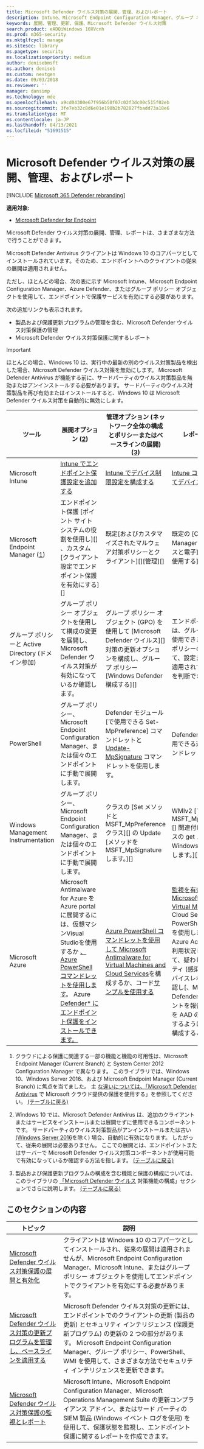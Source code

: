 ```yaml
---
title: Microsoft Defender ウイルス対策の展開、管理、およびレポート
description: Intune、Microsoft Endpoint Configuration Manager、グループ ポリシー、PowerShell、WMI を使用して Microsoft Defender ウイルス対策を展開および管理できます。
keywords: 展開、管理、更新、保護、Microsoft Defender ウイルス対策
search.product: eADQiWindows 10XVcnh
ms.prod: m365-security
ms.mktglfcycl: manage
ms.sitesec: library
ms.pagetype: security
ms.localizationpriority: medium
author: denisebmsft
ms.author: deniseb
ms.custom: nextgen
ms.date: 09/03/2018
ms.reviewer: ''
manager: dansimp
ms.technology: mde
ms.openlocfilehash: a9cd04300e67f956b50f07c02f3dc00c515f02eb
ms.sourcegitcommit: 3fe7eb32c8d6e01e190b2b782827fbadd73a18e6
ms.translationtype: MT
ms.contentlocale: ja-JP
ms.lasthandoff: 04/13/2021
ms.locfileid: "51691515"
---
```

# <a name="deploy-manage-and-report-on-microsoft-defender-antivirus"></a>Microsoft Defender ウイルス対策の展開、管理、およびレポート

[!INCLUDE [Microsoft 365 Defender rebranding](../../includes/microsoft-defender.md)]


**適用対象:**

- [Microsoft Defender for Endpoint](/microsoft-365/security/defender-endpoint/)

Microsoft Defender ウイルス対策の展開、管理、レポートは、さまざまな方法で行うことができます。

Microsoft Defender Antivirus クライアントは Windows 10 のコアパーツとしてインストールされています。そのため、エンドポイントへのクライアントの従来の展開は適用されません。

ただし、ほとんどの場合、次の表に示す Microsoft Intune、Microsoft Endpoint Configuration Manager、Azure Defender、またはグループ ポリシー オブジェクトを使用して、エンドポイントで保護サービスを有効にする必要があります。

次の追加リンクも表示されます。

- 製品および保護更新プログラムの管理を含む、Microsoft Defender ウイルス対策保護の管理
- Microsoft Defender ウイルス対策保護に関するレポート

> [!IMPORTANT]
> ほとんどの場合、Windows 10 は、実行中の最新の別のウイルス対策製品を検出した場合、Microsoft Defender ウイルス対策を無効にします。 Microsoft Defender Antivirus が機能する前に、サードパーティのウイルス対策製品を無効またはアンインストールする必要があります。 サードパーティのウイルス対策製品を再び有効またはインストールすると、Windows 10 は Microsoft Defender ウイルス対策を自動的に無効にします。

ツール|展開オプション (<a href="#fn2" id="ref2">2</a>)|管理オプション (ネットワーク全体の構成とポリシーまたはベースラインの展開) ([3](#fn3))|レポート オプション  
---|---|---|---  
Microsoft Intune|[Intune でエンドポイント保護設定を追加する](/intune/endpoint-protection-configure)|[Intune でデバイス制限設定を構成する](/intune/device-restrictions-configure)| [Intune コンソールを使用してデバイスを管理する](/intune/device-management)  
Microsoft Endpoint Manager ([1](#fn1))|エンドポイント保護 [ポイント サイト システムの役割を使用し][] 、カスタム [クライアント設定でエンドポイント保護を有効にする][]|既定[およびカスタマイズされたマルウェア対策ポリシーとクライアント][][管理][]|既定の [Configuration Manager 監視ワークスペースと電子][] メール [通知を使用する][]  
グループ ポリシーと Active Directory (ドメイン参加)|グループ ポリシー オブジェクトを使用して構成の変更を展開し、Microsoft Defender ウイルス対策が有効になっているか確認します。|グループ ポリシー オブジェクト (GPO) を使用して [Microsoft Defender ウイルス][] 対策の更新オプションを構成し、グループ ポリシー [Windows Defender構成する][]|エンドポイント レポートは、グループ ポリシーでは使用できません。 グループ ポリシーの一覧を生成して、設定またはポリシーが適用されていない [かどうかを判断できます。][]
PowerShell|グループ ポリシー、Microsoft Endpoint Configuration Manager、または個々のエンドポイントに手動で展開します。|Defender モジュール [で使用できる Set-MpPreference] コマンドレットと [Update-MpSignature] コマンドレットを使用します。|Defender モジュールで [使用できる適切な Get- コマンドレットを使用する][]
Windows Management Instrumentation|グループ ポリシー、Microsoft Endpoint Configuration Manager、または個々のエンドポイントに手動で展開します。|クラスの [Set メソッドと MSFT_MpPreference クラス][] の Update [メソッドをMSFT_MpSignatureします。][]|WMIv2 [プロバイダー MSFT_MpComputerStatus][] 関連付けられているクラスの get メソッドと Windows Defender [を使用します。][]
Microsoft Azure|Microsoft Antimalware for Azure を Azure portal に展開するには、仮想マシンVisual Studioを使用するか [、Azure PowerShell コマンドレットを使用します](/azure/security/azure-security-antimalware#antimalware-deployment-scenarios)。 Azure [Defender* にエンドポイント保護をインストールできます。](/azure/security-center/security-center-install-endpoint-protection)|[Azure PowerShell コマンドレットを使用して Microsoft Antimalware for Virtual Machines and Cloud Services](/azure/security/azure-security-antimalware#enable-and-configure-antimalware-using-powershell-cmdlets)を構成するか、コード[サンプルを使用する](https://gallery.technet.microsoft.com/Antimalware-For-Azure-5ce70efe)|[監視を有効にするには、Microsoft Antimalware for Virtual Machines](/azure/security/azure-security-antimalware#enable-and-configure-antimalware-using-powershell-cmdlets)および Cloud Services with Azure PowerShell コマンドレットを使用します。 また、Azure Active Directory の利用状況レポートを確認して、疑わしい[][]アクティビティ (感染の可能性があるデバイスレポートを含む) を確認し[、MICROSOFT Defender Antivirus][]イベントを報告し、そのツールを AAD のアプリとして追加するように SIEM ツールを構成することもできます。

1. <span id="fn1" />クラウドによる保護に関連する一部の機能と機能の可用性は、Microsoft Endpoint Manager (Current Branch) と System Center 2012 Configuration Manager で異なります。 このライブラリでは、Windows 10、Windows Server 2016、および Microsoft Endpoint Manager (Current Branch) に焦点を当てました。 主 [な違いについては、「Microsoft Defender Antivirus](cloud-protection-microsoft-defender-antivirus.md) で Microsoft クラウド提供の保護を使用する」を参照してください。 [(テーブルに戻る)](#ref2)
  
2.  <span id="fn2" />Windows 10 では、Microsoft Defender Antivirus は、追加のクライアントまたはサービスをインストールまたは展開せずに使用できるコンポーネントです。 サードパーティのウイルス対策製品がアンインストールまたは古い[(Windows Server 2016](microsoft-defender-antivirus-on-windows-server.md)を除く) 場合、自動的に有効になります。 したがって、従来の展開は必要ありません。 ここでの展開とは、エンドポイントまたはサーバーで Microsoft Defender ウイルス対策コンポーネントが使用可能で有効になっているか確認する方法を指します。 [(テーブルに戻る)](#ref2)

3. <span id="fn3" />製品および保護更新プログラムの構成を含む機能と保護の構成については、このライブラリの [「Microsoft Defender ウイルス](configure-notifications-microsoft-defender-antivirus.md) 対策機能の構成」セクションでさらに説明します。 [(テーブルに戻る)](#ref2)

[エンドポイント保護ポイント サイト システムの役割]: /configmgr/protect/deploy-use/endpoint-protection-site-role
[既定のマルウェア対策ポリシーとカスタマイズされたマルウェア対策ポリシー]:  /configmgr/protect/deploy-use/endpoint-antimalware-policies
[クライアント管理]:  /configmgr/core/clients/manage/manage-clients
[カスタム クライアント設定でエンドポイント保護を有効にする]:  /configmgr/protect/deploy-use/endpoint-protection-configure-client
[Configuration Manager 監視ワークスペース]:  /configmgr/protect/deploy-use/monitor-endpoint-protection
[電子メール通知]:  /configmgr/protect/deploy-use/endpoint-configure-alerts
[Deploy the Microsoft Intune client to endpoints]: /intune/deploy-use/help-secure-windows-pcs-with-endpoint-protection-for-microsoft-intune
[custom Intune policy]:  /intune/deploy-use/help-secure-windows-pcs-with-endpoint-protection-for-microsoft-intune#configure-microsoft-intune-endpoint-protection
 [custom Intune policy]:  /intune/deploy-use/help-secure-windows-pcs-with-endpoint-protection-for-microsoft-intune#configure-microsoft-intune-endpoint-protection 
[manage tasks]: /intune/deploy-use/help-secure-windows-pcs-with-endpoint-protection-for-microsoft-intune#choose-management-tasks-for-endpoint-protection
[Monitor endpoint protection in the Microsoft Intune administration console]: /intune/deploy-use/help-secure-windows-pcs-with-endpoint-protection-for-microsoft-intune#monitor-endpoint-protection
[クラスの set メソッドMSFT_MpPreferenceします。]:  /previous-versions/windows/desktop/defender/set-msft-mppreference
[クラスの update メソッドMSFT_MpSignatureします。]:  /previous-versions/windows/desktop/defender/set-msft-mppreference
[MSFT_MpComputerStatus]:  /previous-versions/windows/desktop/defender/msft-mpcomputerstatus
[Windows Defender WMIv2 プロバイダー]: /previous-versions/windows/desktop/defender/windows-defender-wmiv2-apis-portal
[Set-MpPreference]:  https://technet.microsoft.com/itpro/powershell/windows/defender/set-mppreference.md
[Update-MpSignature]: /powershell/module/defender/update-mpsignature
[Defender モジュールで使用できる Get- コマンドレット]: /powershell/module/defender/
[Microsoft Defender ウイルス対策の更新オプションを構成する]: manage-updates-baselines-microsoft-defender-antivirus.md
[機能Windows Defender構成する]: configure-microsoft-defender-antivirus-features.md
[設定またはポリシーが適用されていないかどうかを判断するグループ ポリシー]: /previous-versions/windows/it-pro/windows-server-2008-R2-and-2008/cc771389(v=ws.11)
[感染している可能性のあるデバイス]: /azure/active-directory/active-directory-reporting-sign-ins-from-possibly-infected-devices
[Microsoft Defender ウイルス対策イベント]: troubleshoot-microsoft-defender-antivirus.md

## <a name="in-this-section"></a>このセクションの内容

トピック | 説明
---|---
[Microsoft Defender ウイルス対策保護の展開と有効化](deploy-microsoft-defender-antivirus.md) | クライアントは Windows 10 のコアパーツとしてインストールされ、従来の展開は適用されませんが、Microsoft Endpoint Configuration Manager、Microsoft Intune、またはグループ ポリシー オブジェクトを使用してエンドポイントでクライアントを有効にする必要があります。 
[Microsoft Defender ウイルス対策の更新プログラムを管理し、ベースラインを適用する](manage-updates-baselines-microsoft-defender-antivirus.md) | Microsoft Defender ウイルス対策の更新には、エンドポイントでのクライアントの更新 (製品の更新) とセキュリティ インテリジェンス (保護更新プログラム) の更新の 2 つの部分があります。 Microsoft Endpoint Configuration Manager、グループ ポリシー、PowerShell、WMI を使用して、さまざまな方法でセキュリティ インテリジェンスを更新できます。
[Microsoft Defender ウイルス対策保護の監視とレポート](report-monitor-microsoft-defender-antivirus.md) | Microsoft Intune、Microsoft Endpoint Configuration Manager、Microsoft Operations Management Suite の更新コンプライアンス アドイン、またはサード パーティの SIEM 製品 (Windows イベント ログを使用) を使用して、保護状態を監視し、エンドポイント保護に関するレポートを作成できます。